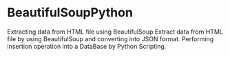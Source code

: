 # BeautifulSoupPython
Extracting data from HTML file using BeautifulSoup
Extract data from HTML file by using BeautifulSoup and converting into JSON format.
Performing insertion operation into a DataBase by Python Scripting.
